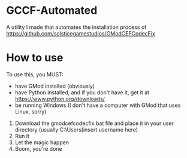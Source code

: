 # GCCF-Automated
A utility I made that automates the installation process of https://github.com/solsticegamestudios/GModCEFCodecFix

# How to use
To use this, you MUST:
- have GMod installed (obviously)
- have Python installed, and if you don't have it, get it at https://www.python.org/downloads/
- be running Windows (I don't have a computer with GMod that uses Linux, sorry)

1. Download the gmodcefcodecfix.bat file and place it in your user directory (usually C:\Users\(insert username here)
2. Run it
3. Let the magic happen
4. Boom, you're done

